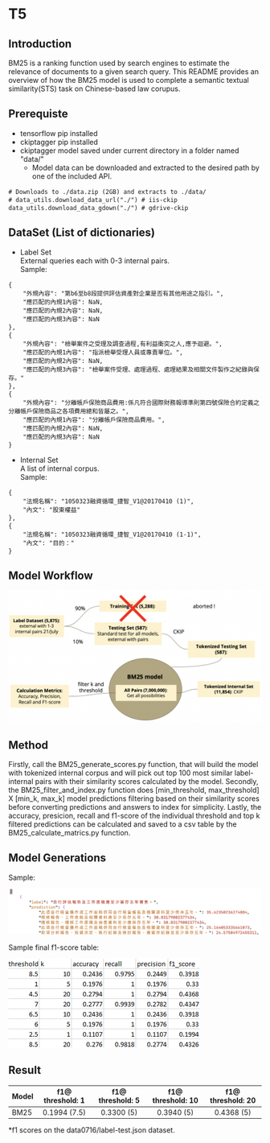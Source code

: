 # T5

## Introduction

BM25 is a ranking function used by search engines to estimate the relevance of documents to a given search query. This README provides an overview of how the BM25 model is used to complete a semantic textual similarity(STS) task on Chinese-based law corupus.

## Prerequiste
* tensorflow pip installed
* ckiptagger pip installed
* ckiptagger model saved under current directory in a folder named "data/" 
  * Model data can be downloaded and extracted to the desired path by one of the included API.
```
# Downloads to ./data.zip (2GB) and extracts to ./data/
# data_utils.download_data_url("./") # iis-ckip
data_utils.download_data_gdown("./") # gdrive-ckip
```

## DataSet (List of dictionaries)

* Label Set \
External queries each with 0-3 internal pairs. \
Sample:
```
{
    "外規內容": "第b6至b8段提供評估資產對企業是否有其他用途之指引。",
    "應匹配的內規1內容": NaN,
    "應匹配的內規2內容": NaN,
    "應匹配的內規3內容": NaN
},
{
    "外規內容": "檢舉案件之受理及調查過程,有利益衝突之人,應予迴避。",
    "應匹配的內規1內容": "指派檢舉受理人員或專責單位。",
    "應匹配的內規2內容": NaN,
    "應匹配的內規3內容": "檢舉案件受理、處理過程、處理結果及相關文件製作之紀錄與保存。"
},
{
    "外規內容": "分離帳戶保險商品費用:係凡符合國際財務報導準則第四號保險合約定義之分離帳戶保險商品之各項費用總和皆屬之。",
    "應匹配的內規1內容": "分離帳戶保險商品費用。",
    "應匹配的內規2內容": NaN,
    "應匹配的內規3內容": NaN
}
```
* Internal Set \
A list of internal corpus. \
Sample:
```
{
    "法規名稱": "1050323融資循環_捷智_V1@20170410 (1)",
    "內文": "股東權益"
},
{
    "法規名稱": "1050323融資循環_捷智_V1@20170410 (1-1)",
    "內文": "目的："
}
```
## Model Workflow
![alt text](https://github.com/henry09027/BM25/blob/main/photo/workflow_pic.png)

## Method

Firstly, call the BM25_generate_scores.py function, that will build the model with tokenized internal corpus and will pick out top 100 most similar label-internal pairs with their similarity scores calculated by the model. Secondly, the BM25_filter_and_index.py function does [min_threshold, max_threshold] X [min_k, max_k] model predictions filtering based on their similarity scores before converting predictions and answers to index for simplicity. Lastly, the accuracy, presicion, recall and f1-score of the individual threshold and top k filtered predictions can be calculated and saved to a csv table by the BM25_calculate_matrics.py function.  

## Model Generations
Sample:

![alt text](https://github.com/henry09027/BM25/blob/main/photo/model_predictions.png)

Sample final f1-score table:

![alt text](https://github.com/henry09027/BM25/blob/main/photo/result_table.png)

## Result

| Model         | f1@ threshold: 1 | f1@ threshold: 5 | f1@ threshold: 10| f1@ threshold: 20|
| ------------- |:----------------:|:----------------:|:----------------:|:----------------:|
| BM25          |    0.1994 (7.5)  |    0.3300 (5)    |    0.3940 (5)    |    0.4368 (5)    |

*f1 scores on the data0716/label-test.json dataset.
